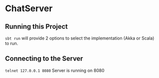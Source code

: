 # ChatServer

## Running this Project
`sbt run` will provide 2 options to select the implementation (Akka or Scala) to run. 

## Connecting to the Server
`telnet 127.0.0.1 8080` Server is running on 8080
